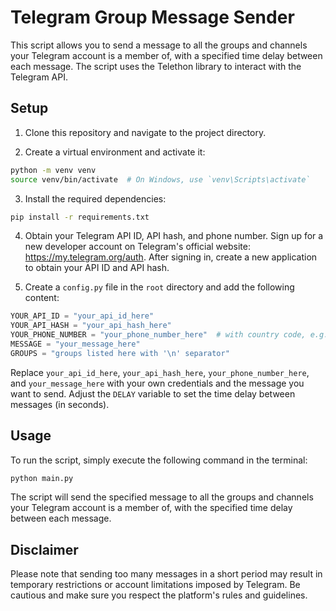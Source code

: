 # Telegram Group Message Sender

This script allows you to send a message to all the groups and channels your Telegram account is a member of, with a specified time delay between each message. The script uses the Telethon library to interact with the Telegram API.

## Setup

1. Clone this repository and navigate to the project directory.

2. Create a virtual environment and activate it:

```sh
python -m venv venv
source venv/bin/activate  # On Windows, use `venv\Scripts\activate`
```

3. Install the required dependencies:

```sh
pip install -r requirements.txt
```

4. Obtain your Telegram API ID, API hash, and phone number. Sign up for a new developer account on Telegram's official website: https://my.telegram.org/auth. After signing in, create a new application to obtain your API ID and API hash.

5. Create a `config.py` file in the `root` directory and add the following content:

```python
YOUR_API_ID = "your_api_id_here"
YOUR_API_HASH = "your_api_hash_here"
YOUR_PHONE_NUMBER = "your_phone_number_here"  # with country code, e.g., '+1234567890'
MESSAGE = "your_message_here"
GROUPS = "groups listed here with '\n' separator"
```

Replace `your_api_id_here`, `your_api_hash_here`, `your_phone_number_here`, and `your_message_here` with your own credentials and the message you want to send. Adjust the `DELAY` variable to set the time delay between messages (in seconds).

## Usage

To run the script, simply execute the following command in the terminal:

```sh
python main.py
```

The script will send the specified message to all the groups and channels your Telegram account is a member of, with the specified time delay between each message.

## Disclaimer

Please note that sending too many messages in a short period may result in temporary restrictions or account limitations imposed by Telegram. Be cautious and make sure you respect the platform's rules and guidelines.
```
